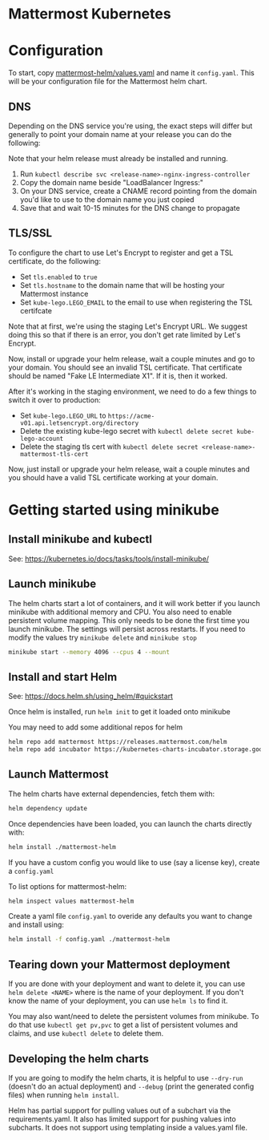 Mattermost Kubernetes
==========================

# Configuration

To start, copy [mattermost-helm/values.yaml](https://github.com/mattermost/mattermost-kubernetes/blob/master/mattermost-helm/values.yaml) and name it `config.yaml`. This will be your configuration file for the Mattermost helm chart.

## DNS

Depending on the DNS service you're using, the exact steps will differ but generally to point your domain name at your release you can do the following:

Note that your helm release must already be installed and running.

1. Run `kubectl describe svc <release-name>-nginx-ingress-controller`
2. Copy the domain name beside "LoadBalancer Ingress:"
3. On your DNS service, create a CNAME record pointing from the domain you'd like to use to the domain name you just copied
4. Save that and wait 10-15 minutes for the DNS change to propagate

## TLS/SSL

To configure the chart to use Let's Encrypt to register and get a TSL certificate, do the following:

* Set `tls.enabled` to `true`
* Set `tls.hostname` to the domain name that will be hosting your Mattermost instance
* Set `kube-lego.LEGO_EMAIL` to the email to use when registering the TSL certifcate

Note that at first, we're using the staging Let's Encrypt URL. We suggest doing this so that if there is an error, you don't get rate limited by Let's Encrypt.

Now, install or upgrade your helm release, wait a couple minutes and go to your domain. You should see an invalid TSL certificate. That certificate should be named "Fake LE Intermediate X1". If it is, then it worked.

After it's working in the staging environment, we need to do a few things to switch it over to production:

* Set `kube-lego.LEGO_URL` to `https://acme-v01.api.letsencrypt.org/directory`
* Delete the existing kube-lego secret with `kubectl delete secret kube-lego-account`
* Delete the staging tls cert with `kubectl delete secret <release-name>-mattermost-tls-cert`

Now, just install or upgrade your helm release, wait a couple minutes and you should have a valid TSL certificate working at your domain.

# Getting started using minikube

## Install minikube and kubectl

See: https://kubernetes.io/docs/tasks/tools/install-minikube/

## Launch minikube

The helm charts start a lot of containers, and it will work better if you 
launch minikube with additional memory and CPU. You also need to enable 
persistent volume mapping. This only needs to be done the first time you launch
minikube. The settings will persist across restarts. If you need to modify the
values try `minikube delete` and `minikube stop`

```bash
minikube start --memory 4096 --cpus 4 --mount
```

## Install and start Helm

See: https://docs.helm.sh/using_helm/#quickstart

Once helm is installed, run `helm init` to get it loaded onto minikube

You may need to add some additional repos for helm

```bash
helm repo add mattermost https://releases.mattermost.com/helm
helm repo add incubator https://kubernetes-charts-incubator.storage.googleapis.com/
```

## Launch Mattermost

The helm charts have external dependencies, fetch them with:

```bash
helm dependency update
```

Once dependencies have been loaded, you can launch the charts directly with:
```bash
helm install ./mattermost-helm
```

If you have a custom config you would like to use (say a license key), create a `config.yaml` 

To list options for mattermost-helm:

```bash
helm inspect values mattermost-helm
```

Create a yaml file `config.yaml` to overide any defaults you want to change and
install using:

```bash
helm install -f config.yaml ./mattermost-helm
```

## Tearing down your Mattermost deployment

If you are done with your deployment and want to delete it, you can use 
`helm delete <NAME>` where <NAME> is the name of your deployment. If you don't
know the name of your deployment, you can use `helm ls` to find it.

You may also want/need to delete the persistent volumes from minikube. To do 
that use `kubectl get pv,pvc` to get a list of persistent volumes and claims, 
and use `kubectl delete` to delete them.

## Developing the helm charts

If you are going to modify the helm charts, it is helpful to use `--dry-run`
(doesn't do an actual deployment) and `--debug` (print the generated config
files) when running `helm install`.

Helm has partial support for pulling values out of a subchart via the 
requirements.yaml. It also has limited support for pushing values into 
subcharts. It does not support using templating inside a values.yaml file.

